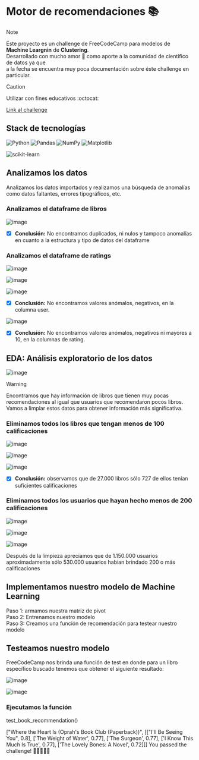 <h1>Motor de recomendaciones 📚</h1>

> [!NOTE]
> Éste proyecto es un challenge de FreeCodeCamp para modelos de <b>Machine Leargnin</b> de <b>Clustering</b>. <br>
> Desarrollado con mucho amor :love_letter: como aporte a la comunidad de científico de datos ya que <br>
> a la fecha se encuentra muy poca documentación sobre éste challenge en particular.

> [!CAUTION]
> Utilizar con fines educativos :octocat:

 [Link al challenge](https://www.freecodecamp.org/learn/machine-learning-with-python/machine-learning-with-python-projects/book-recommendation-engine-using-knn)

<h2>Stack de tecnologías</h2>

![Python](https://img.shields.io/badge/python-3670A0?style=for-the-badge&logo=python&logoColor=ffdd54) ![Pandas](https://img.shields.io/badge/pandas-%23150458.svg?style=for-the-badge&logo=pandas&logoColor=white) ![NumPy](https://img.shields.io/badge/numpy-%23013243.svg?style=for-the-badge&logo=numpy&logoColor=white) ![Matplotlib](https://img.shields.io/badge/Matplotlib-%23ffffff.svg?style=for-the-badge&logo=Matplotlib&logoColor=black)

![scikit-learn](https://img.shields.io/badge/scikit--learn-%23F7931E.svg?style=for-the-badge&logo=scikit-learn&logoColor=white)




<h2>Analizamos los datos</h2>
<p>Analizamos los datos importados y realizamos una búsqueda de anomalías como datos faltantes, errores tipográficos, etc.</p>
<h3>Analizamos el dataframe de libros</h3>

![image](https://github.com/pabloing93/book-recommendations-engine/assets/32267303/3a70d468-8822-460f-ae2b-40200eb32cd8)

- [x] <b>Conclusión:</b> No encontramos duplicados, ni nulos y tampoco anomalías en cuanto a la estructura y tipo de datos del dataframe

<h3>Analizamos el dataframe de ratings</h3>

![image](https://github.com/pabloing93/book-recommendations-engine/assets/32267303/8ac3257a-2278-47d2-b728-2cd961fb1ece)

![image](https://github.com/pabloing93/book-recommendations-engine/assets/32267303/b62b813d-e29c-4bec-a137-acf4ba78a090)

![image](https://github.com/pabloing93/book-recommendations-engine/assets/32267303/94ffc8e3-806b-496b-9400-cfb3cc66ab31)

- [x] <b>Conclusión:</b> No encontramos valores anómalos, negativos, en la columna user.

![image](https://github.com/pabloing93/book-recommendations-engine/assets/32267303/ce18da52-e406-4070-85bd-e92eccd36b30)

- [x] <b>Conclusión:</b> No encontramos valores anómalos, negativos ni mayores a 10, en la columnas de rating.

<h2>EDA: Análisis exploratorio de los datos</h2>

![image](https://github.com/pabloing93/book-recommendations-engine/assets/32267303/4153671d-0bf2-4e4e-9548-00c3c71800e5)

> [!WARNING]
> Encontramos que hay información de libros que tienen muy pocas recomendaciones al igual que usuarios que recomendaron pocos libros.
> Vamos a limpiar estos datos para obtener información más significativa.

<h3>Eliminamos todos los libros que tengan menos de 100 calificaciones</h3>

![image](https://github.com/pabloing93/book-recommendations-engine/assets/32267303/95c5ac21-8383-41c2-9ed2-60bee7f66273)

![image](https://github.com/pabloing93/book-recommendations-engine/assets/32267303/2c3ff604-ff2a-435a-9a11-77c388482aa9)

![image](https://github.com/pabloing93/book-recommendations-engine/assets/32267303/7fe5f33f-d354-43a7-9ed4-1135b9b83a71)


- [x] <b>Conclusión:</b> observamos que de 27.000 libros sólo 727 de ellos tenían suficientes calificaciones

<h3>Eliminamos todos los usuarios que hayan hecho menos de 200 calificaciones</h3>

![image](https://github.com/pabloing93/book-recommendations-engine/assets/32267303/28d8cf74-563e-46c3-b071-8d707c738e9d)

![image](https://github.com/pabloing93/book-recommendations-engine/assets/32267303/e741bb4a-6a06-459b-821b-92505870c77d)

![image](https://github.com/pabloing93/book-recommendations-engine/assets/32267303/c225d992-ad08-4a2b-a995-490478326e7c)

<p>Después de la limpieza apreciamos que de 1.150.000 usuarios aproximadamente sólo 530.000 usuarios habían brindado 200 o más calificaciones</p>

<h2>Implementamos nuestro modelo de Machine Learning</h2>

Paso 1: armamos nuestra matriz de pivot <br>
Paso 2: Entrenamos nuestro modelo <br>
Paso 3: Creamos una función de recomendación para testear nuestro modelo

<h2>Testeamos nuestro modelo</h2>

<p>FreeCodeCamp nos brinda una función de test en donde para un libro específico buscado tenemos que obtener el siguiente resultado:</p>

![image](https://github.com/pabloing93/book-recommendations-engine/assets/32267303/6d4f43b0-cdda-4c0a-9a08-c51ba0063b11)

![image](https://github.com/pabloing93/book-recommendations-engine/assets/32267303/04a7e292-712f-476d-846d-6ce22d19468a)

<h3>Ejecutamos la función</h3>

<p>test_book_recommendation()</p>

<p>["Where the Heart Is (Oprah's Book Club (Paperback))", [["I'll Be Seeing You", 0.8], ['The Weight of Water', 0.77], ['The Surgeon', 0.77], ['I Know This Much Is True', 0.77], ['The Lovely Bones: A Novel', 0.72]]]
You passed the challenge! 🎉🎉🎉🎉🎉</p>


